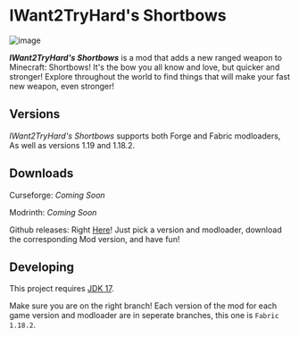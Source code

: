 # IWant2TryHard's Shortbows

![image](https://github.com/MyNameTsThad/IW2THs-Shortbows/blob/forge-119/.github/IWant2TryHard's%20Shortbows%20Banner.png "IWant2TryHard's Shortbows")

***IWant2TryHard's Shortbows*** is a mod that adds a new ranged weapon to Minecraft: Shortbows! It's the bow you all know and love, but quicker and stronger!
Explore throughout the world to find things that will make your fast new weapon, even stronger!

## Versions
*IWant2TryHard's Shortbows* supports both Forge and Fabric modloaders, As well as versions 1.19 and 1.18.2.

## Downloads

Curseforge: *Coming Soon*

Modrinth: *Coming Soon*

Github releases: Right [Here](https://github.com/MyNameTsThad/IW2THs-Shortbows/releases/latest)! Just pick a version and modloader, download the corresponding Mod version, and have fun!

## Developing
This project requires [JDK 17](https://adoptium.net/).

Make sure you are on the right branch! Each version of the mod for each game version and modloader are in seperate branches, this one is `Fabric 1.18.2`.

